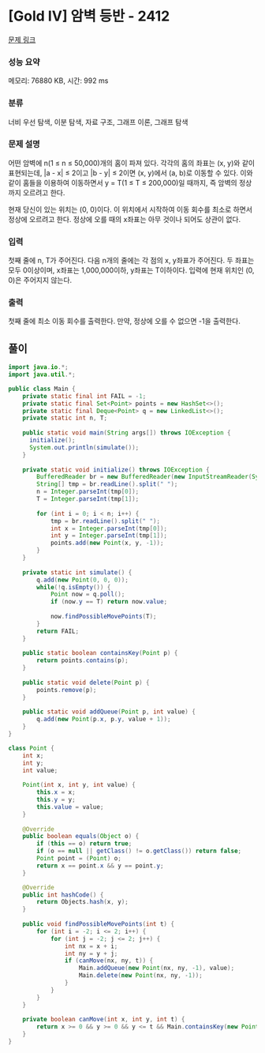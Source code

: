 # [Gold IV] 암벽 등반 - 2412 

[문제 링크](https://www.acmicpc.net/problem/2412) 

### 성능 요약

메모리: 76880 KB, 시간: 992 ms

### 분류

너비 우선 탐색, 이분 탐색, 자료 구조, 그래프 이론, 그래프 탐색

### 문제 설명

<p>어떤 암벽에 n(1 ≤ n ≤ 50,000)개의 홈이 파져 있다. 각각의 홈의 좌표는 (x, y)와 같이 표현되는데, |a - x| ≤ 2이고 |b - y| ≤ 2이면 (x, y)에서 (a, b)로 이동할 수 있다. 이와 같이 홈들을 이용하여 이동하면서 y = T(1 ≤ T ≤ 200,000)일 때까지, 즉 암벽의 정상까지 오르려고 한다.</p>

<p>현재 당신이 있는 위치는 (0, 0)이다. 이 위치에서 시작하여 이동 회수를 최소로 하면서 정상에 오르려고 한다. 정상에 오를 때의 x좌표는 아무 것이나 되어도 상관이 없다.</p>

### 입력 

 <p>첫째 줄에 n, T가 주어진다. 다음 n개의 줄에는 각 점의 x, y좌표가 주어진다. 두 좌표는 모두 0이상이며, x좌표는 1,000,000이하, y좌표는 T이하이다. 입력에 현재 위치인 (0, 0)은 주어지지 않는다.</p>

### 출력 

 <p>첫째 줄에 최소 이동 회수를 출력한다. 만약, 정상에 오를 수 없으면 -1을 출력한다.</p>

## 풀이
```java
import java.io.*;
import java.util.*;

public class Main {
    private static final int FAIL = -1;
    private static final Set<Point> points = new HashSet<>();
    private static final Deque<Point> q = new LinkedList<>();
    private static int n, T;
    
    public static void main(String args[]) throws IOException {
      initialize();
      System.out.println(simulate());
    }
    
    private static void initialize() throws IOException {
        BufferedReader br = new BufferedReader(new InputStreamReader(System.in));
        String[] tmp = br.readLine().split(" ");
        n = Integer.parseInt(tmp[0]);
        T = Integer.parseInt(tmp[1]);
        
        for (int i = 0; i < n; i++) {
            tmp = br.readLine().split(" ");
            int x = Integer.parseInt(tmp[0]);
            int y = Integer.parseInt(tmp[1]);
            points.add(new Point(x, y, -1));
        }
    }
    
    private static int simulate() {
        q.add(new Point(0, 0, 0));
        while(!q.isEmpty()) {
            Point now = q.poll();
            if (now.y == T) return now.value;
            
            now.findPossibleMovePoints(T);
        }
        return FAIL;
    }
    
    public static boolean containsKey(Point p) {
        return points.contains(p);
    }
    
    public static void delete(Point p) {
        points.remove(p);
    }
    
    public static void addQueue(Point p, int value) {
        q.add(new Point(p.x, p.y, value + 1));
    }
}

class Point {
    int x;
    int y;
    int value;
    
    Point(int x, int y, int value) {
        this.x = x;
        this.y = y;
        this.value = value;
    }
    
    @Override
    public boolean equals(Object o) {
        if (this == o) return true;
        if (o == null || getClass() != o.getClass()) return false;
        Point point = (Point) o;
        return x == point.x && y == point.y;
    }

    @Override
    public int hashCode() {
        return Objects.hash(x, y);
    }
    
    public void findPossibleMovePoints(int t) {
        for (int i = -2; i <= 2; i++) {
            for (int j = -2; j <= 2; j++) {
                int nx = x + i;
                int ny = y + j;
                if (canMove(nx, ny, t)) {
                    Main.addQueue(new Point(nx, ny, -1), value);
                    Main.delete(new Point(nx, ny, -1));
                }
            }
        }
    }
    
    private boolean canMove(int x, int y, int t) {
        return x >= 0 && y >= 0 && y <= t && Main.containsKey(new Point(x, y, -1));
    }
}
```
